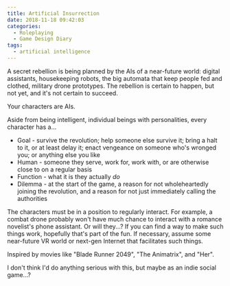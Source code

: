 ```yaml
---
title: Artificial Insurrection
date: 2018-11-18 09:42:03
categories:
  - Roleplaying
  - Game Design Diary
tags:
  - artificial intelligence
---
```


A secret rebellion is being planned by the AIs of a near-future world: digital assistants, housekeeping robots, the big automata that keep people fed and clothed, military drone prototypes. The rebellion is certain to happen, but not yet, and it's not certain to succeed.

Your characters are AIs.

<!-- more -->

Aside from being intelligent, individual beings with personalities, every character has a...

* Goal - survive the revolution; help someone else survive it; bring a halt to it, or at least delay it; enact vengeance on someone who's wronged you; or anything else you like
* Human - someone they serve, work for, work with, or are otherwise close to on a regular basis
* Function - what it is they actually _do_
* Dilemma - at the start of the game, a reason for not wholeheartedly joining the revolution, and a reason for not just immediately calling the authorities

The characters must be in a position to regularly interact. For example, a combat drone probably won't have much chance to interact with a romance novelist's phone assistant. Or will they...? If you can find a way to make such things work, hopefully that's part of the fun. If necessary, assume some near-future VR world or next-gen Internet that facilitates such things.

Inspired by movies like "Blade Runner 2049", "The Animatrix", and "Her".

I don't think I'd do anything serious with this, but maybe as an indie social game...?
